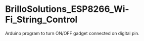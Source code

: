 # BrilloSolutions_ESP8266_Wi-Fi_String_Control
Arduino program to turn ON/OFF gadget connected on digital pin.
